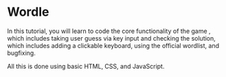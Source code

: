 # Wordle
In this tutorial, you will learn to code the core functionality of the game , which includes taking user guess via key input and checking the solution, which includes adding a clickable keyboard, using the official wordlist, and bugfixing. 

All this is done using basic HTML, CSS, and JavaScript.

